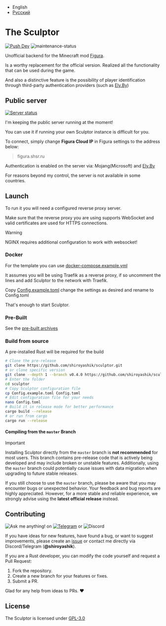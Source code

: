  - English
 - [Русский](README.ru.md)

# The Sculptor

[![Push Dev](https://github.com/shiroyashik/sculptor/actions/workflows/dev-release.yml/badge.svg?branch=dev)](https://github.com/shiroyashik/sculptor/actions/workflows/dev-release.yml)
![maintenance-status](https://img.shields.io/badge/maintenance-actively--developed-brightgreen.svg)

Unofficial backend for the Minecraft mod [Figura](https://github.com/FiguraMC/Figura).

Is a worthy replacement for the official version. Realized all the functionality that can be used during the game.

And also a distinctive feature is the possibility of player identification through third-party authentication providers (such as [Ely.By](https://ely.by/))

## Public server

[![Server status](https://up.shsr.ru/api/badge/1/status?upLabel=Online&downLabel=Offline&label=Server+status)](https://up.shsr.ru/status/pub)

I'm keeping the public server running at the moment!

You can use it if running your own Sculptor instance is difficult for you.

To connect, simply change **Figura Cloud IP** in Figura settings to the address below:

> figura.shsr.ru

Authentication is enabled on the server via: Mojang(Microsoft) and [Ely.By](https://ely.by/)

For reasons beyond my control, the server is not available in some countries.


## Launch

To run it you will need a configured reverse proxy server.

Make sure that the reverse proxy you are using supports WebSocket and valid certificates are used for HTTPS connections.

> [!WARNING]
> NGINX requires additional configuration to work with websocket!

### Docker

For the template you can use [docker-compose.example.yml](docker-compose.example.yml)

It assumes you will be using Traefik as a reverse proxy, if so uncomment the lines and add Sculptor to the network with Traefik.

Copy [Config.example.toml](Config.example.toml) change the settings as desired and rename to Config.toml

That's enough to start Sculptor.

### Pre-Built

See the [pre-built archives](https://github.com/shiroyashik/sculptor/releases/latest)

### Build from source

A pre-installed Rust will be required for the build

```sh
# Clone the pre-release
git clone https://github.com/shiroyashik/sculptor.git
# or clone specific version
git clone --depth 1 --branch v0.4.0 https://github.com/shiroyashik/sculptor.git
# Enter the folder
cd sculptor
# Copy Sculptor configuration file
cp Config.example.toml Config.toml
# Edit configuration file for your needs
nano Config.toml
# Build it in release mode for better performance
cargo build --release
# or run from cargo
cargo run --release
```

#### Compiling from the `master` Branch

> [!IMPORTANT]
> Installing Sculptor directly from the `master` branch is **not recommended** for most users. This branch contains pre-release code that is actively being developed and may include broken or unstable features. Additionally, using the `master` branch could potentially cause issues with data migration when upgrading to future stable releases.
>
> If you still choose to use the `master` branch, please be aware that you may encounter bugs or unexpected behavior. Your feedback and bug reports are highly appreciated. However, for a more stable and reliable experience, we strongly advise using the **latest official release** instead.

## Contributing
![Ask me anything!](https://img.shields.io/badge/Ask%20me-anything-1abc9c.svg)
on
[![Telegram](https://badgen.net/static/icon/telegram?icon=telegram&color=cyan&label)](https://t.me/shiroyashik)
or
![Discord](https://badgen.net/badge/icon/discord?icon=discord&label)

If you have ideas for new features, have found a bug, or want to suggest improvements,
please create an [issue](https://github.com/shiroyashik/sculptor/issues)
or contact me directly via Discord/Telegram (**@shiroyashik**).

If you are a Rust developer, you can modify the code yourself and request a Pull Request:

1. Fork the repository.
2. Create a new branch for your features or fixes.
3. Submit a PR.

Glad for any help from ideas to PRs. ❤

## License

The Sculptor is licensed under [GPL-3.0](LICENSE)
